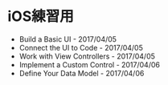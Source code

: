 # iOS練習用

* Build a Basic UI - 2017/04/05
* Connect the UI to Code - 2017/04/05
* Work with View Controllers - 2017/04/05
* Implement a Custom Control - 2017/04/06
* Define Your Data Model - 2017/04/06

